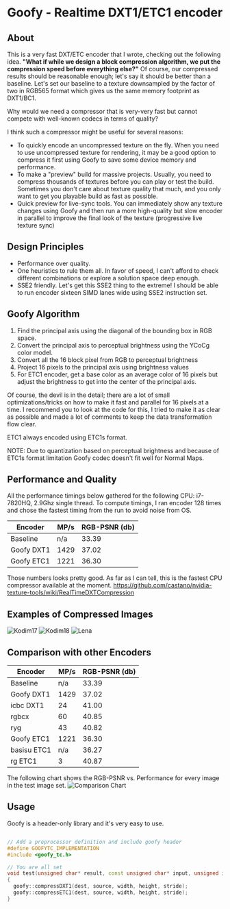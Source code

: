 # Goofy - Realtime DXT1/ETC1 encoder

## About

This is a very fast DXT/ETC encoder that I wrote, checking out the following idea. **"What if while we design a block compression algorithm, we put the compression speed before everything else?"**
Of course, our compressed results should be reasonable enough; let's say it should be better than a baseline.
Let's set our baseline to a texture downsampled by the factor of two in RGB565 format which gives us the same memory footprint as DXT1/BC1.

Why would we need a compressor that is very-very fast but cannot compete with well-known codecs in terms of quality?

I think such a compressor might be useful for several reasons:
- To quickly encode an uncompressed texture on the fly. When you need to use uncompressed texture for rendering, it may be a good option to compress it first using Goofy to save some device memory and performance.
- To make a "preview" build for massive projects. Usually, you need to compress thousands of textures before you can play or test the  build. Sometimes you don't care about texture quality that much, and you only want to get you playable build as fast as possible.
- Quick preview for live-sync tools. You can immediately show any texture changes using Goofy and then run a more high-quality but slow encoder in parallel to improve the final look of the texture (progressive live texture sync)

## Design Principles

- Performance over quality.
- One heuristics to rule them all. In favor of speed, I can't afford to check different combinations or explore a solution space deep enough.
- SSE2 friendly. Let's get this SSE2 thing to the extreme! I should be able to run encoder sixteen SIMD lanes wide using SSE2 instruction set.

## Goofy Algorithm

1. Find the principal axis using the diagonal of the bounding box in RGB space.
2. Convert the principal axis to perceptual brightness using the YCoCg color model.
3. Convert all the 16 block pixel from RGB to perceptual brightness
4. Project 16 pixels to the principal axis using brightness values
5. For ETC1 encoder, get a base color as an average color of 16 pixels but adjust the brightness to get into the center of the principal axis.

Of course, the devil is in the detail; there are a lot of small optimizations/tricks on how to make it fast
and parallel for 16 pixels at a time. I recommend you to look at the code for this, I tried to make it as
clear as possible and made a lot of comments to keep the data transformation flow clear.

ETC1 always encoded using ETC1s format.


NOTE: Due to quantization based on perceptual brightness and because of ETC1s format limitation Goofy codec doesn't fit well for Normal Maps.

## Performance and Quality

All the performance timings below gathered for the following CPU: i7-7820HQ, 2.9Ghz single thread.
To compute timings, I ran encoder 128 times and chose the fastest timing from the run to avoid noise from OS.

Encoder | MP/s | RGB-PSNR (db)
--- | --- | ---
Baseline | n/a | 33.39 
Goofy DXT1 | 1429 | 37.02
Goofy ETC1 | 1221 | 36.30

Those numbers looks pretty good. As far as I can tell, this is the fastest CPU compressor available at the moment.
https://github.com/castano/nvidia-texture-tools/wiki/RealTimeDXTCompression

## Examples of Compressed Images

![Kodim17](https://raw.githubusercontent.com/SergeyMakeev/goofy/master/Images/kodim17_sample.png)
![Kodim18](https://raw.githubusercontent.com/SergeyMakeev/goofy/master/Images/kodim18_sample.png)
![Lena](https://raw.githubusercontent.com/SergeyMakeev/goofy/master/Images/lena_sample.png)

## Comparison with other Encoders

Encoder | MP/s | RGB-PSNR (db)
--- | --- | ---
Baseline | n/a | 33.39 
Goofy DXT1 | 1429 | 37.02
icbc DXT1 | 24 | 41.00
rgbcx | 60 | 40.85
ryg | 43 | 40.82
Goofy ETC1 | 1221 | 36.30
basisu ETC1 | n/a | 36.27
rg ETC1 | 3 | 40.87

The following chart shows the RGB-PSNR vs. Performance for every image in the test image set.
![Comparison Chart](https://raw.githubusercontent.com/SergeyMakeev/goofy/master/Images/comparison_chart.png)

## Usage

Goofy is a header-only library and it's very easy to use.

```cpp

// Add a preprocessor definition and include goofy header
#define GOOFYTC_IMPLEMENTATION
#include <goofy_tc.h>

// You are all set
void test(unsigned char* result, const unsigned char* input, unsigned int width, unsigned int height, unsigned int stride)
{
  goofy::compressDXT1(dest, source, width, height, stride);
  goofy::compressETC1(dest, source, width, height, stride);
}

```


